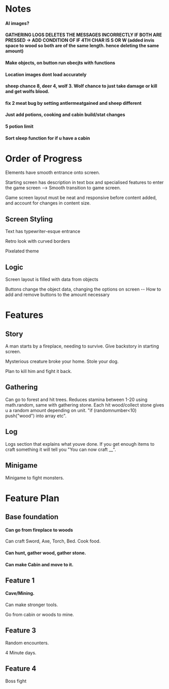 # Notes

#### AI images?

#### GATHERING LOGS DELETES THE MESSAGES INCORRECTLY IF BOTH ARE PRESSED -> ADD CONDITION OF IF 4TH CHAR IS S OR W (added invis space to wood so both are of the same length. hence deleting the same amount)

#### Make objects, on button run obecjts with functions

<!-- AFTER COMPLETING FEATURE ONE SORT SCSS EG VARIABLES -->

#### Location images dont load accurately

<!-- 10% chance in travelling finding u a cave. Function thats always called, has variable randomised then if statement -->

#### sheep chance 8, deer 4, wolf 3. Wolf chance to just take damage or kill and get wolfs blood.

#### fix 2 meat bug by setting antlermeatgained and sheep different

#### Just add potions, cooking and cabin build/stat changes

<!-- Add extra texts and randomise them -->

#### 5 potion limit

<!-- Hide inventory if dont have -->

<!-- fix log of when u dont have meat but cook / eat-->

#### Sort sleep function for if u have a cabin

<!-- Encounter with wolf, runs function that goes to new area, ends with get loot button which takes u back to woods -->

<!-- Fix where u have e.g 2 water 1 wolfblood but it still crafts as both are above 0 -->


# Order of Progress

Elements have smooth entrance onto screen.

Starting screen has description in text box and specialised features to enter the game screen --> Smooth transition to game screen.

Game screen layout must be neat and responsive before content added, and account for changes in content size.

## Screen Styling 

Text has typewriter-esque entrance

Retro look with curved borders

Pixelated theme

## Logic

Screen layout is filled with data from objects

Buttons change the object data, changing the options on screen
-- How to add and remove buttons to the amount necessary

# Features

## Story

A man starts by a fireplace, needing to survive. Give backstory in starting screen.

Mysterious creature broke your home. Stole your dog.

Plan to kill him and fight it back.

## Gathering

Can go to forest and hit trees. Reduces stamina between 1-20 using math.random, same with gathering stone. Each hit wood/collect stone gives u a random amount depending on unit. "if (randomnumber<10) push("wood") into array etc".

## Log

Logs section that explains what youve done. If you get enough items to craft something it will tell you "You can now craft __".

## Minigame 

Minigame to fight monsters.

# Feature Plan

## Base foundation

#### Can go from fireplace to woods 

Can craft Sword, Axe, Torch, Bed. Cook food.

#### Can hunt, gather wood, gather stone.

#### Can make Cabin and move to it.

## Feature 1

#### Cave/Mining.

Can make stronger tools.

Go from cabin or woods to mine.

## Feature 3

Random encounters.

4 Minute days.

## Feature 4

Boss fight